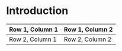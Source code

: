 # Introduction

| Row 1, Column 1 | Row 1, Column 2 |
| --------------- | --------------- |
| Row 2, Column 1 | Row 2, Column 2 |



